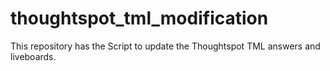 # thoughtspot_tml_modification
This repository has the Script to update the Thoughtspot TML answers and liveboards.
